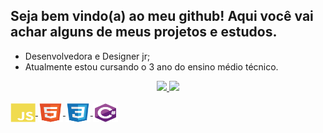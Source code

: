 ## Seja bem vindo(a) ao meu github! Aqui você vai achar alguns de meus projetos e estudos.

- Desenvolvedora e Designer jr;
- Atualmente estou cursando o 3 ano do ensino médio técnico.



<div align="center">
  <a href="https://github.com/mmaduzera">
  <img height="180em" src="https://github-readme-stats.vercel.app/api?username=mmaduzera&show_icons=true&theme=dark&include_all_commits=true&count_private=true"/>
  <img height="180em" src="https://github-readme-stats.vercel.app/api/top-langs/?username=mmaduzera&layout=compact&langs_count=7&theme=dark"/>
</div>
<div style="display: inline_block"><br>
  <img align="center" alt="madu-Js" height="30" width="40" src="https://raw.githubusercontent.com/devicons/devicon/master/icons/javascript/javascript-plain.svg">
  <img align="center" alt="madu-HTML" height="30" width="40" src="https://raw.githubusercontent.com/devicons/devicon/master/icons/html5/html5-original.svg">
  <img align="center" alt="madu-CSS" height="30" width="40" src="https://raw.githubusercontent.com/devicons/devicon/master/icons/css3/css3-original.svg">
  <img align="center" alt="madu-Csharp" height="30" width="40" src="https://raw.githubusercontent.com/devicons/devicon/master/icons/csharp/csharp-original.svg">

  
  ##
 
